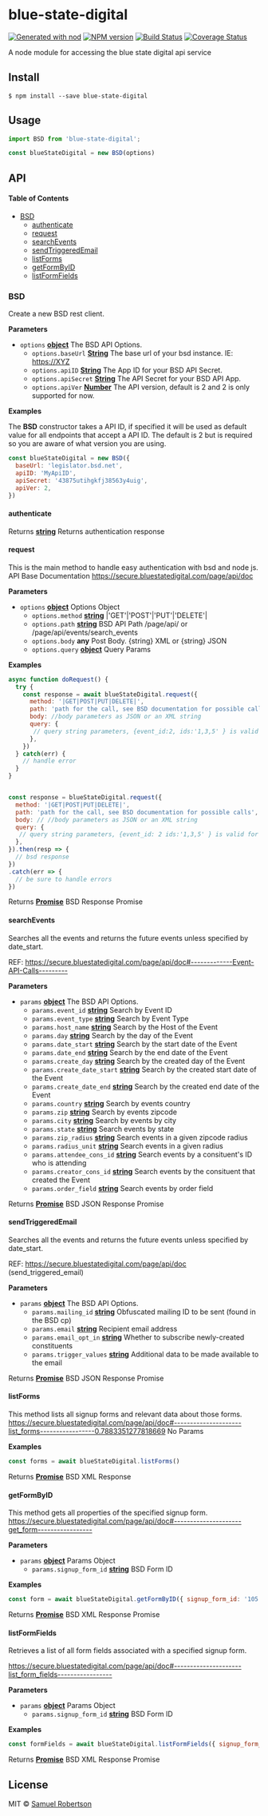 # blue-state-digital

[![Generated with nod](https://img.shields.io/badge/generator-nod-2196F3.svg?style=flat-square)](https://github.com/diegohaz/nod)
[![NPM version](https://img.shields.io/npm/v/blue-state-digital.svg?style=flat-square)](https://npmjs.org/package/blue-state-digital)
[![Build Status](https://img.shields.io/travis/robertsonsamuel/blue-state-digital/master.svg?style=flat-square)](https://travis-ci.org/robertsonsamuel/blue-state-digital) [![Coverage Status](https://img.shields.io/codecov/c/github/robertsonsamuel/blue-state-digital/master.svg?style=flat-square)](https://codecov.io/gh/robertsonsamuel/blue-state-digital/branch/master)

A node module for accessing the blue state digital api service

## Install

    $ npm install --save blue-state-digital

## Usage

```js
import BSD from 'blue-state-digital';

const blueStateDigital = new BSD(options)
```

## API

<!-- Generated by documentation.js. Update this documentation by updating the source code. -->

#### Table of Contents

-   [BSD](#bsd)
    -   [authenticate](#authenticate)
    -   [request](#request)
    -   [searchEvents](#searchevents)
    -   [sendTriggeredEmail](#sendtriggeredemail)
    -   [listForms](#listforms)
    -   [getFormByID](#getformbyid)
    -   [listFormFields](#listformfields)

### BSD

Create a new BSD rest client.

**Parameters**

-   `options` **[object](https://developer.mozilla.org/en-US/docs/Web/JavaScript/Reference/Global_Objects/Object)** The BSD API Options.
    -   `options.baseUrl` **[String](https://developer.mozilla.org/en-US/docs/Web/JavaScript/Reference/Global_Objects/String)** The base url of your bsd instance. IE: <https://XYZ>
    -   `options.apiID` **[String](https://developer.mozilla.org/en-US/docs/Web/JavaScript/Reference/Global_Objects/String)** The App ID for your BSD API Secret.
    -   `options.apiSecret` **[String](https://developer.mozilla.org/en-US/docs/Web/JavaScript/Reference/Global_Objects/String)** The API Secret for your BSD API App.
    -   `options.apiVer` **[Number](https://developer.mozilla.org/en-US/docs/Web/JavaScript/Reference/Global_Objects/Number)** The API version, default is 2 and 2 is only supported for now.

**Examples**

The <b>BSD</b> constructor takes a API
  ID, if specified it will be used as default value for all endpoints that
  accept a API ID. The default is 2 but is required
  so you are aware of what version you are using.


```javascript
const blueStateDigital = new BSD({
  baseUrl: 'legislator.bsd.net',
  apiID: 'MyApiID',
  apiSecret: '43875utihgkfj38563y4uig',
  apiVer: 2,
})
```

#### authenticate

Returns **[string](https://developer.mozilla.org/en-US/docs/Web/JavaScript/Reference/Global_Objects/String)** Returns authentication response

#### request

This is the main method to handle easy authentication with bsd and node js.
API Base Documentation
<https://secure.bluestatedigital.com/page/api/doc>

**Parameters**

-   `options` **[object](https://developer.mozilla.org/en-US/docs/Web/JavaScript/Reference/Global_Objects/Object)** Options Object
    -   `options.method` **[string](https://developer.mozilla.org/en-US/docs/Web/JavaScript/Reference/Global_Objects/String)** |'GET'|'POST'|'PUT'|'DELETE'|
    -   `options.path` **[string](https://developer.mozilla.org/en-US/docs/Web/JavaScript/Reference/Global_Objects/String)** BSD API Path /page/api/ or /page/api/events/search_events
    -   `options.body` **any** Post Body. {string} XML or {string} JSON
    -   `options.query` **[object](https://developer.mozilla.org/en-US/docs/Web/JavaScript/Reference/Global_Objects/Object)** Query Params

**Examples**

```javascript
async function doRequest() {
  try {
    const response = await blueStateDigital.request({
      method: '|GET|POST|PUT|DELETE|',
      path: 'path for the call, see BSD documentation for possible calls',
      body: //body parameters as JSON or an XML string
      query: {
       // query string parameters, {event_id:2, ids:'1,3,5' } is valid for example
      },
    })
  } catch(err) {
    // handle error
  }
}


const response = blueStateDigital.request({
  method: '|GET|POST|PUT|DELETE|',
  path: 'path for the call, see BSD documentation for possible calls',
  body: // //body parameters as JSON or an XML string
  query: {
   // query string parameters, {event_id: 2 ids:'1,3,5' } is valid for example
  },
}).then(resp => {
  // bsd response
})
.catch(err => {
  // be sure to handle errors
})
```

Returns **[Promise](https://developer.mozilla.org/en-US/docs/Web/JavaScript/Reference/Global_Objects/Promise)** BSD Response Promise

#### searchEvents

Searches all the events and returns the future events unless specified by date_start.

REF: <https://secure.bluestatedigital.com/page/api/doc#-------------Event-API-Calls--------->

**Parameters**

-   `params` **[object](https://developer.mozilla.org/en-US/docs/Web/JavaScript/Reference/Global_Objects/Object)** The BSD API Options.
    -   `params.event_id` **[string](https://developer.mozilla.org/en-US/docs/Web/JavaScript/Reference/Global_Objects/String)** Search by Event ID
    -   `params.event_type` **[string](https://developer.mozilla.org/en-US/docs/Web/JavaScript/Reference/Global_Objects/String)** Search by Event Type
    -   `params.host_name` **[string](https://developer.mozilla.org/en-US/docs/Web/JavaScript/Reference/Global_Objects/String)** Search by the Host of the Event
    -   `params.day` **[string](https://developer.mozilla.org/en-US/docs/Web/JavaScript/Reference/Global_Objects/String)** Search by the day of the Event
    -   `params.date_start` **[string](https://developer.mozilla.org/en-US/docs/Web/JavaScript/Reference/Global_Objects/String)** Search by the start date of the Event
    -   `params.date_end` **[string](https://developer.mozilla.org/en-US/docs/Web/JavaScript/Reference/Global_Objects/String)** Search by the end date of the Event
    -   `params.create_day` **[string](https://developer.mozilla.org/en-US/docs/Web/JavaScript/Reference/Global_Objects/String)** Search by the created day of the Event
    -   `params.create_date_start` **[string](https://developer.mozilla.org/en-US/docs/Web/JavaScript/Reference/Global_Objects/String)** Search by the created start date of the Event
    -   `params.create_date_end` **[string](https://developer.mozilla.org/en-US/docs/Web/JavaScript/Reference/Global_Objects/String)** Search by the created end date of the Event
    -   `params.country` **[string](https://developer.mozilla.org/en-US/docs/Web/JavaScript/Reference/Global_Objects/String)** Search by events country
    -   `params.zip` **[string](https://developer.mozilla.org/en-US/docs/Web/JavaScript/Reference/Global_Objects/String)** Search by events zipcode
    -   `params.city` **[string](https://developer.mozilla.org/en-US/docs/Web/JavaScript/Reference/Global_Objects/String)** Search by events by city
    -   `params.state` **[string](https://developer.mozilla.org/en-US/docs/Web/JavaScript/Reference/Global_Objects/String)** Search events by state
    -   `params.zip_radius` **[string](https://developer.mozilla.org/en-US/docs/Web/JavaScript/Reference/Global_Objects/String)** Search events in a given zipcode radius
    -   `params.radius_unit` **[string](https://developer.mozilla.org/en-US/docs/Web/JavaScript/Reference/Global_Objects/String)** Search events in a given radius
    -   `params.attendee_cons_id` **[string](https://developer.mozilla.org/en-US/docs/Web/JavaScript/Reference/Global_Objects/String)** Search events by a consituent's ID who is attending
    -   `params.creator_cons_id` **[string](https://developer.mozilla.org/en-US/docs/Web/JavaScript/Reference/Global_Objects/String)** Search events by the consituent that created the Event
    -   `params.order_field` **[string](https://developer.mozilla.org/en-US/docs/Web/JavaScript/Reference/Global_Objects/String)** Search events by order field

Returns **[Promise](https://developer.mozilla.org/en-US/docs/Web/JavaScript/Reference/Global_Objects/Promise)** BSD JSON Response Promise

#### sendTriggeredEmail

Searches all the events and returns the future events unless specified by date_start.

REF: <https://secure.bluestatedigital.com/page/api/doc> (send_triggered_email)

**Parameters**

-   `params` **[object](https://developer.mozilla.org/en-US/docs/Web/JavaScript/Reference/Global_Objects/Object)** The BSD API Options.
    -   `params.mailing_id` **[string](https://developer.mozilla.org/en-US/docs/Web/JavaScript/Reference/Global_Objects/String)** Obfuscated mailing ID to be sent (found in the BSD cp)
    -   `params.email` **[string](https://developer.mozilla.org/en-US/docs/Web/JavaScript/Reference/Global_Objects/String)** Recipient email address
    -   `params.email_opt_in` **[string](https://developer.mozilla.org/en-US/docs/Web/JavaScript/Reference/Global_Objects/String)** Whether to subscribe newly-created constituents
    -   `params.trigger_values` **[string](https://developer.mozilla.org/en-US/docs/Web/JavaScript/Reference/Global_Objects/String)** Additional data to be made available to the email

Returns **[Promise](https://developer.mozilla.org/en-US/docs/Web/JavaScript/Reference/Global_Objects/Promise)** BSD JSON Response Promise

#### listForms

This method lists all signup forms and relevant data about those forms.
<https://secure.bluestatedigital.com/page/api/doc#---------------------list_forms-----------------0.7883351277818669>
No Params

**Examples**

```javascript
const forms = await blueStateDigital.listForms()
```

Returns **[Promise](https://developer.mozilla.org/en-US/docs/Web/JavaScript/Reference/Global_Objects/Promise)** BSD XML Response

#### getFormByID

This method gets all properties of the specified signup form.
<https://secure.bluestatedigital.com/page/api/doc#---------------------get_form----------------->

**Parameters**

-   `params` **[object](https://developer.mozilla.org/en-US/docs/Web/JavaScript/Reference/Global_Objects/Object)** Params Object
    -   `params.signup_form_id` **[string](https://developer.mozilla.org/en-US/docs/Web/JavaScript/Reference/Global_Objects/String)** BSD Form ID

**Examples**

```javascript
const form = await blueStateDigital.getFormByID({ signup_form_id: '105' })
```

Returns **[Promise](https://developer.mozilla.org/en-US/docs/Web/JavaScript/Reference/Global_Objects/Promise)** BSD XML Response Promise

#### listFormFields

Retrieves a list of all form fields associated with a specified signup form.

<https://secure.bluestatedigital.com/page/api/doc#---------------------list_form_fields----------------->

**Parameters**

-   `params` **[object](https://developer.mozilla.org/en-US/docs/Web/JavaScript/Reference/Global_Objects/Object)** Params Object
    -   `params.signup_form_id` **[string](https://developer.mozilla.org/en-US/docs/Web/JavaScript/Reference/Global_Objects/String)** BSD Form ID

**Examples**

```javascript
const formFields = await blueStateDigital.listFormFields({ signup_form_id: '105' })
```

Returns **[Promise](https://developer.mozilla.org/en-US/docs/Web/JavaScript/Reference/Global_Objects/Promise)** BSD XML Response Promise

## License

MIT © [Samuel Robertson](https://www.robertsonsamuel.com)
